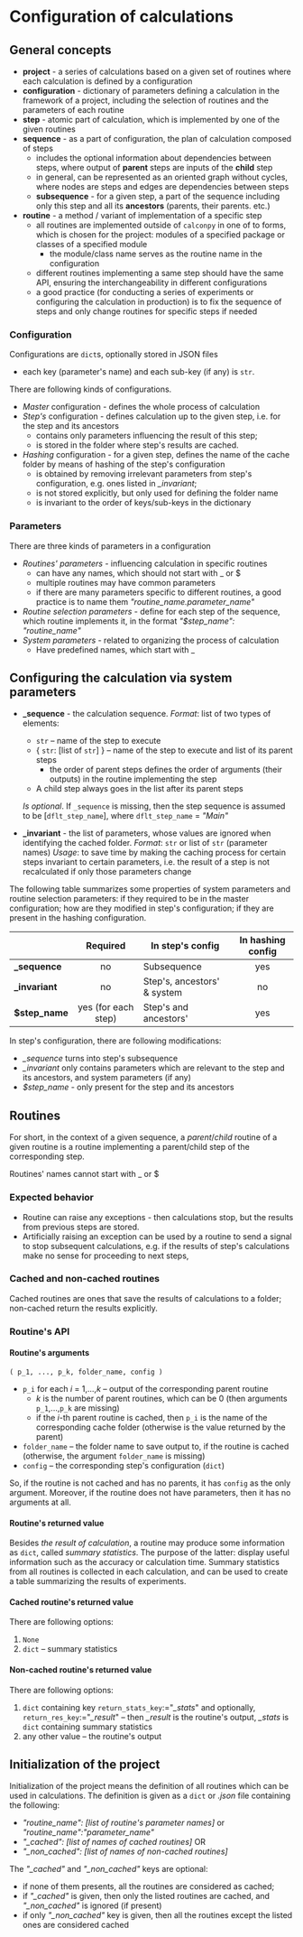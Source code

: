 ﻿# Configuration of calculations
## General concepts
* **project** - a series of calculations based on a given set of routines where each calculation is defined by a configuration
* **configuration** - dictionary of parameters defining a calculation in the framework of a project, including the selection of routines and the parameters of each routine
* **step** - atomic part of calculation, which is implemented by one of the given routines  
* **sequence** - as a part of configuration, the plan of calculation composed of steps
	* includes the optional information about dependencies between steps, where output of **parent** steps are inputs of the **child** step 
	* in general, can be represented as an oriented graph without cycles, where nodes are steps and edges are dependencies between steps
	* **subsequence** - for a given step, a part of the sequence including only this step and all its **ancestors** (parents, their parents. etc.)
* **routine** - a method / variant of implementation of a specific step
	* all routines are implemented outside of `calconpy` in one of to forms, which is chosen for the project: modules of a specified package or classes of a specified module
		* the module/class name serves as the routine name in the configuration
	* different routines implementing a same step should have the same API, ensuring the interchangeability in different configurations
	* a good practice (for conducting a series of experiments or configuring the calculation in production) is to fix the sequence of steps and only change routines for specific steps if needed
  
### Configuration
Configurations are `dict`s, optionally stored in JSON files 
* each key (parameter's name) and each sub-key (if any) is `str`. 

There are following kinds of configurations.
* *Master* configuration - defines the whole process of calculation
* *Step's* configuration - defines calculation up to the given step, i.e. for the step and its ancestors
	* contains only parameters influencing the result of this step;
	* is stored in the folder where step's results are cached.
* *Hashing* configuration - for a given step, defines the name of the cache folder by means of hashing of the step's configuration
	* is obtained by removing irrelevant parameters from step's configuration, e.g. ones listed in *_invariant*;
	* is not stored explicitly, but only used for defining the folder name
	* is invariant to the order of keys/sub-keys in the dictionary
### Parameters
There are three kinds of parameters in a configuration
* *Routines' parameters* - influencing calculation in specific routines
	* can have any names, which should not start with _ or $
	* multiple routines may have common parameters
	* if there are many parameters specific to different routines, a good practice is to name them *"routine_name.parameter_name"* 
* *Routine selection parameters* - define for each step of the sequence, which routine implements it, in the format *"$step_name": "routine_name"*
* *System parameters* - related to organizing the process of calculation
	* Have predefined names, which start with _

## Configuring the calculation via system parameters
* **_sequence** - the calculation sequence. 
	*Format*: list of two types of elements:
	* `str` – name of the step to execute
	* { `str`: [list of `str`] } – name of the step to execute and list of its parent steps
		* the order of parent steps defines the order of arguments (their outputs) in the routine implementing the step 
	* A child step always goes in the list after its parent steps 

	*Is optional*. If `_sequence` is missing, then the step sequence is assumed to be [`dflt_step_name`], where `dflt_step_name` = *"Main"*

* **_invariant** - the list of parameters, whose values are ignored when identifying the cached folder.
	*Format*: `str` or list of `str` (parameter names)
	*Usage*: to save time by making the caching process for certain steps invariant to certain parameters, i.e. the result of a step is not recalculated if only those parameters change
	
The following table summarizes some properties of system parameters and routine selection parameters: if they required to be in the master configuration; how are they modified in step's configuration; if they are present in the hashing configuration.

|               | Required      | In step's config | In hashing config   |
| :-------------| :------------:|------------------|:----------:|
| **_sequence** | no     		| Subsequence      |yes			|
| **_invariant**| no		    | Step's, ancestors' & system  |no			|
| **$step_name**| yes (for each step)| Step's and ancestors'  |yes			|
In step's configuration, there are following modifications:
* *_sequence* turns into step's subsequence
* *_invariant* only contains parameters which are relevant to the step and its ancestors, and system parameters (if any)
* *$step_name* - only present for the step and its ancestors

## Routines
For short, in the context of a given sequence, a *parent*/*child* routine of a given routine is a routine implementing a parent/child step of the corresponding step.

Routines' names cannot start with _ or $

### Expected behavior
* Routine can raise any exceptions - then calculations stop, but the results from previous steps are stored.
* Artificially raising an exception can be used by a routine to send a signal to stop subsequent calculations, e.g. if the results of step's calculations make no sense for proceeding to next steps, 

### Cached and non-cached routines
Cached routines are ones that save the results of calculations to a folder; non-cached return the results explicitly.

### Routine's API

#### Routine's arguments
`( p_1, ..., p_k, folder_name, config )`
* `p_i` for each *i* = 1,...,*k* – output of the corresponding parent routine
	* *k* is the number of parent routines, which can be 0 (then arguments `p_1`,...,`p_k` are missing)
	* if the *i*-th parent routine is cached, then `p_i` is the name of the corresponding cache folder (otherwise is the value returned by the parent)
* `folder_name` – the folder name to save output to, if the routine is cached (otherwise, the argument `folder_name` is missing)  
* `config` – the corresponding step's configuration (`dict`)

So, if the routine is not cached and has no parents, it has `config` as the only argument. Moreover, if the routine does not have parameters, then it has no arguments at all.

#### Routine's returned value

Besides *the result of calculation*, a routine may produce some information as `dict`, called *summary statistics*. The purpose of the latter: display useful information such as the accuracy or calculation time. Summary statistics from all routines is collected in each calculation, and can be used to create a table summarizing the results of experiments.  

#### Cached routine's returned value
There are following options:
1. `None`
2. `dict` – summary statistics

#### Non-cached routine's returned value
There are following options:
1. `dict` containing key `return_stats_key`:="*_stats*" and optionally, `return_res_key`:="*_result*" – then *_result* is the routine's output, *_stats* is `dict` containing summary statistics
2. any other value – the routine's output
 
## Initialization of the project
Initialization of the project means the definition of all routines which can be used in calculations. The definition is given as a `dict` or *.json* file containing the following:
* *"routine_name": [list of routine's parameter names]* or *"routine_name":"parameter_name"*
* *"_cached": [list of names of cached routines]* OR
* *"_non_cached": [list of names of non-cached routines]*

The *"_cached"* and *"_non_cached"* keys are optional:
* if none of them presents, all the routines are considered as cached;
* if *"_cached"* is given, then only the listed routines are cached, and *"_non_cached"* is ignored (if present)
* if only *"_non_cached"* key is given, then all the routines except the listed ones are considered cached
